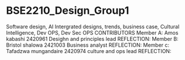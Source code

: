 # BSE2210_Design_Group1
Software design, AI Intergrated designs, trends, business case, Cultural Intelligence, Dev OPS, Dev Sec OPS
CONTRIBUTORS
Member A: Amos kabashi 2420961
Desighn and principles lead 
REFLECTION:
Member B: Bristol shalowa 2421003
Business analyst
REFLECTION:
Member c: Tafadzwa mungandaire 2420974
culture and ops lead
REFLECTION:
